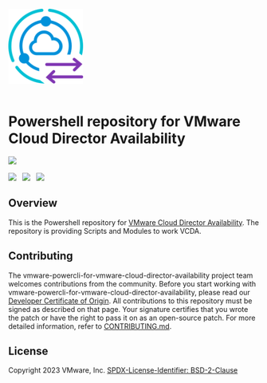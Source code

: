 <!-- markdownlint-disable first-line-h1 no-inline-html -->
<img src="Resources/vcda-icon.png" alt="VMmware Cloud Director Availability" width="150"></br></br>
# Powershell repository for VMware Cloud Director Availability
[<img src="https://img.shields.io/badge/License-BSD%202--Clause-orange.svg">][license]

<img src="https://img.shields.io/badge/powershell-5391FE?style=for-the-badge&logo=powershell&logoColor=white">&nbsp;&nbsp;
<img src="https://img.shields.io/badge/VMware-5391FE?style=for-the-badge&logo=VMware&logoColor=white">&nbsp;&nbsp;
<img src="https://img.shields.io/badge/VCDA-5391FE?style=for-the-badge&logo=VMware&logoColor=white">

## Overview
This is the Powershell repository for [VMware Cloud Director Availability](https://www.vmware.com/products/cloud-director-availability.html).
The repository is providing Scripts and Modules to work VCDA.

## Contributing

The vmware-powercli-for-vmware-cloud-director-availability project team welcomes contributions from the community. Before you start working with vmware-powercli-for-vmware-cloud-director-availability, please
read our [Developer Certificate of Origin](https://cla.vmware.com/dco). All contributions to this repository must be
signed as described on that page. Your signature certifies that you wrote the patch or have the right to pass it on
as an open-source patch. For more detailed information, refer to [CONTRIBUTING.md](CONTRIBUTING.md).

## License

Copyright 2023 VMware, Inc.
[SPDX-License-Identifier: BSD-2-Clause](LICENSE)

[//]: Links

[license]: LICENSE